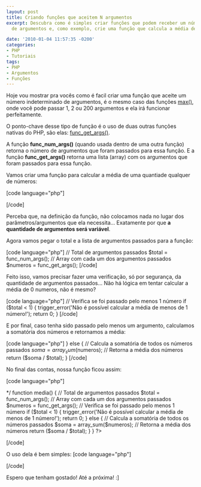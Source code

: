 ```yaml
---
layout: post
title: Criando funções que aceitem N argumentos
excerpt: Descubra como é simples criar funções que podem receber um número indeterminado
  de argumentos e, como exemplo, crie uma função que calcula a média de N números.

date: '2010-01-04 11:57:35 -0200'
categories:
- PHP
- Tutoriais
tags:
- PHP
- Argumentos
- Funções
---
```

Hoje vou mostrar pra vocês como é facil criar uma função que aceite um número indeterminado de argumentos, é o mesmo caso das funções [max()](http://www.php.net/manual/pt_BR/function.max.php), onde você pode passar 1, 2 ou 200 argumentos e ela irá funcionar perfeitamente.

O ponto-chave desse tipo de função é o uso de duas outras funções nativas do PHP, são elas: [func_get_args()](http://www.php.net/manual/pt_BR/function.func-get-args.php).

A função <strong>func_num_args()</strong> (quando usada dentro de uma outra função) retorna o número de argumentos que foram passados para essa função. E a função <strong>func_get_args()</strong> retorna uma lista (array) com os argumentos que foram passados para essa função.

Vamos criar uma função para calcular a média de uma quantiade qualquer de números:


[code language="php"]
<?php

/**
 * Função que calcula a média de N números
 */
function media() {

}

?>
[/code]

Perceba que, na definição da função, não colocamos nada no lugar dos parâmetros/argumentos que ela necessita... Exatamente por que <strong>a quantidade de argumentos será variável</strong>.

Agora vamos pegar o total e a lista de argumentos passados para a função:


[code language="php"]
	// Total de argumentos passados
	$total = func_num_args();
	// Array com cada um dos argumentos passados
	$numeros = func_get_args();
[/code]

Feito isso, vamos precisar fazer uma verificação, só por segurança, da quantidade de argumentos passados... Não há lógica em tentar calcular a média de 0 numeros, não é mesmo?


[code language="php"]
	// Verifica se foi passado pelo menos 1 número
	if ($total < 1) {
		trigger_error('Não é possível calcular a média de menos de 1 número!');
		return 0;
	}
[/code]

E por final, caso tenha sido passado pelo menos um argumento, calculamos a somatória dos números e retornamos a média:


[code language="php"]
	} else {
		// Calcula a somatória de todos os números passados
		$soma = array_sum($numeros);
		// Retorna a média dos números
		return ($soma / $total);
	}
[/code]

No final das contas, nossa função ficou assim:


[code language="php"]
<?php

/**
 * Função que calcula a média de N números
 * @author Thiago Belem <contato@thiagobelem.net>
 */
function media() {
	// Total de argumentos passados
	$total = func_num_args();
	// Array com cada um dos argumentos passados
	$numeros = func_get_args();

	// Verifica se foi passado pelo menos 1 número
	if ($total < 1) {
		trigger_error('Não é possível calcular a média de menos de 1 número!');
		return 0;
	} else {
		// Calcula a somatória de todos os números passados
		$soma = array_sum($numeros);
		// Retorna a média dos números
		return ($soma / $total);
	}
}

?>
[/code]

O uso dela é bem simples:
[code language="php"]
<?php

echo media(2, 6, 10);
// 6

echo media(1);
// 1

echo media(1, 7, 2.1, 5.3214, 9, 10000);
// 1670.7369

?>
[/code]

Espero que tenham gostado! Até a próxima! :]

